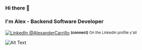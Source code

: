 ### Hi there 👋

### I'm Alex - Backend Software Developer

<p><a href="www.linkedin.com/in/alexander-carrillo-softdev" target="_blank"><img alt="LinkedIn @AlexanderCarrillo" align="center" src="https://img.shields.io/badge/LINKEDIN-gray.svg?colorA=6A788D&colorB=6A788D&style=for-the-badge"/></a>&nbsp;<small><strong>(connect)</strong> On the LinkedIn profile y'all</small></p>

![Alt Text](https://media.giphy.com/media/9J7tdYltWyXIY/giphy.gif)

<!-- https://media.giphy.com/media/9J7tdYltWyXIY/giphy.gif?cid=790b76113e20213586c2d2acaac295b65939a4d56361859e&rid=giphy.gif&ct=g
https://giphy.com/gifs/internet-google-chrone-9J7tdYltWyXIY --!>
<!--
**alexander-gc/alexander-gc** is a ✨ _special_ ✨ repository because its `README.md` (this file) appears on your GitHub profile.

Here are some ideas to get you started:

- 🔭 I’m currently working on ...
- 🌱 I’m currently learning ...
- 👯 I’m looking to collaborate on ...
- 🤔 I’m looking for help with ...
- 💬 Ask me about ...
- 📫 How to reach me: ...
- 😄 Pronouns: ...
- ⚡ Fun fact: ...
-->
